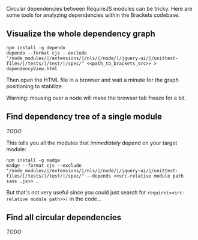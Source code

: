 Circular dependencies between RequireJS modules can be tricky. Here are some tools for analyzing dependencies within the Brackets codebase.

## Visualize the whole dependency graph

```
npm install -g dependo
dependo --format cjs --exclude "/node_modules/|/extensions/|/nls/|/node/|/jquery-ui/|/unittest-files/|/tests/|/test/|/spec/" <<path_to_brackets_src>> > dependencyView.html
```

Then open the HTML file in a browser and wait a minute for the graph positioning to stabilize.

Warning: mousing over a node will make the browser tab freeze for a bit.


## Find dependency tree of a single module

_TODO_

This tells you all the modules that _immediately_ depend on your target module:

```
npm install -g madge
madge --format cjs --exclude "/node_modules/|/extensions/|/nls/|/node/|/jquery-ui/|/unittest-files/|/tests/|/test/|/spec/" --depends <<src-relative module path sans .js>> .
```

But that's not very useful since you could just search for `require(<<src-relative module path>>)` in the code...


## Find all circular dependencies

_TODO_